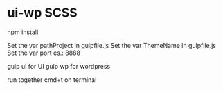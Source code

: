 # ui-wp SCSS 

npm install

Set the var pathProject in gulpfile.js
Set the var ThemeName in gulpfile.js
Set the var port es.: 8888

gulp ui for UI
gulp wp for wordpress

run together cmd+t on terminal
